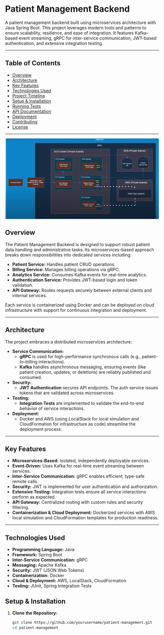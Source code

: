 # Patient Management Backend

A patient management backend built using microservices architecture with Java Spring Boot. This project leverages modern tools and patterns to ensure scalability, resilience, and ease of integration. It features Kafka-based event streaming, gRPC for inter-service communication, JWT-based authentication, and extensive integration testing.

---

## Table of Contents

- [Overview](#overview)
- [Architecture](#architecture)
- [Key Features](#key-features)
- [Technologies Used](#technologies-used)
- [Project Timeline](#project-timeline)
- [Setup & Installation](#setup--installation)
- [Running Tests](#running-tests)
- [API Documentation](#api-documentation)
- [Deployment](#deployment)
- [Contributing](#contributing)
- [License](#license)

---

![Architecture](Architecture.png)

## Overview

The Patient Management Backend is designed to support robust patient data handling and administrative tasks. Its microservices-based approach breaks down responsibilities into dedicated services including:

- **Patient Service:** Handles patient CRUD operations.
- **Billing Service:** Manages billing operations via gRPC.
- **Analytics Service:** Consumes Kafka events for real-time analytics.
- **Authentication Service:** Provides JWT-based login and token validation.
- **API Gateway:** Routes requests securely between external clients and internal services.

Each service is containerized using Docker and can be deployed on cloud infrastructure with support for continuous integration and deployment.

---

## Architecture

The project embraces a distributed microservices architecture:

- **Service Communication:**  
  - **gRPC** is used for high-performance synchronous calls (e.g., patient-to-billing interactions).  
  - **Kafka** handles asynchronous messaging, ensuring events (like patient creation, updates, or deletions) are reliably published and consumed.
- **Security:**  
  - **JWT Authentication** secures API endpoints. The auth service issues tokens that are validated across microservices.
- **Testing:**  
  - **Integration Tests** are implemented to validate the end-to-end behavior of service interactions.
- **Deployment:**  
  - Docker and AWS (using LocalStack for local simulation and CloudFormation for infrastructure as code) streamline the deployment process.


---

## Key Features

- **Microservices-Based:** Isolated, independently deployable services.
- **Event-Driven:** Uses Kafka for real-time event streaming between services.
- **Inter-Service Communication:** gRPC enables efficient, type-safe remote calls.
- **Security:** JWT is implemented for user authentication and authorization.
- **Extensive Testing:** Integration tests ensure all service interactions perform as expected.
- **API Gateway:** Centralized routing with custom rules and security filtering.
- **Containerization & Cloud Deployment:** Dockerized services with AWS local simulation and CloudFormation templates for production readiness.

---

## Technologies Used

- **Programming Language:** Java
- **Framework:** Spring Boot
- **Inter-Service Communication:** gRPC
- **Messaging:** Apache Kafka
- **Security:** JWT (JSON Web Tokens)
- **Containerization:** Docker
- **Cloud & Deployment:** AWS, LocalStack, CloudFormation
- **Testing:** JUnit, Spring Integration Tests

## Setup & Installation

1. **Clone the Repository:**

   ```bash
   git clone https://github.com/yourusername/patient-management.git
   cd patient-management
